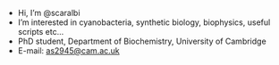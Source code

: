 - Hi, I’m @scaralbi
- I’m interested in cyanobacteria, synthetic biology, biophysics, useful scripts etc...
- PhD student, Department of Biochemistry, University of Cambridge
- E-mail: as2945@cam.ac.uk

<!---
scaralbi/scaralbi is a ✨ special ✨ repository because its `README.md` (this file) appears on your GitHub profile.
You can click the Preview link to take a look at your changes.
--->

